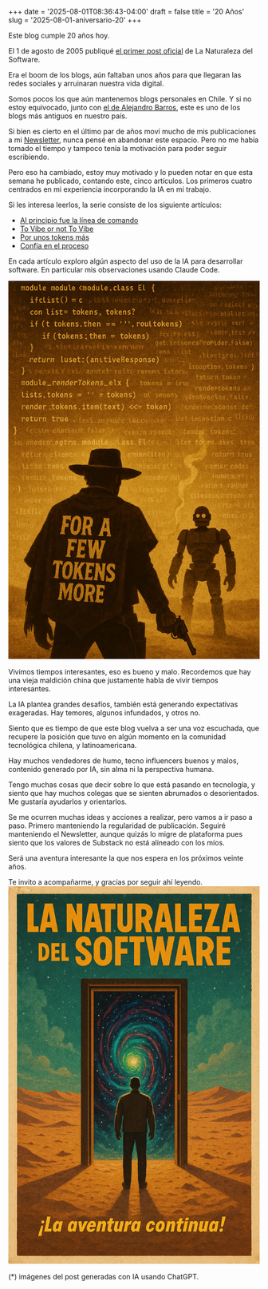 +++
date = '2025-08-01T08:36:43-04:00'
draft = false
title = '20 Años'
slug = '2025-08-01-aniversario-20'
+++

Este blog cumple 20 años hoy.

El 1 de agosto de 2005 publiqué [el primer post oficial](blog/lnds/2005/08/01/desarrollar-software-es-como-hacer-una-pelicula/) de La Naturaleza del Software.

Era el boom de los blogs, aún faltaban unos años para
que llegaran las redes sociales y arruinaran nuestra
vida digital.

Somos pocos los que aún mantenemos blogs personales en Chile.
Y si no estoy equivocado, junto con [el de Alejandro Barros](https://www.alejandrobarros.com/),
este es uno de los blogs más antiguos en nuestro país.

Si bien es cierto en el último par de años moví mucho
de mis publicaciones a mi [Newsletter](https://newsletter.lnds.net), nunca pensé en
abandonar este espacio. Pero no me había tomado el
tiempo y tampoco tenía la motivación para poder seguir
escribiendo.

Pero eso ha cambiado, estoy muy motivado y lo pueden notar en
que esta semana he publicado, contando este, cinco artículos.
Los primeros cuatro centrados en mi experiencia
incorporando la IA en mi trabajo.

Si les interesa leerlos, la serie consiste de los siguiente artículos:

- [Al principio fue la línea de comando](/blog/lnds/2025/07/27/al-principio-fue-la-l%C3%ADnea-de-comandos.../)
- [To Vibe or not To Vibe](/blog/lnds/2025/07/29/to-vibe-or-not-to-vibe-that-is-the-question/)
- [Por unos tokens más](/blog/lnds/2025/07/30/por-unos-pocos-tokens-m%C3%A1s/)
- [Confía en el proceso](/blog/lnds/2025/07/31/2025-07-31-confia-en-el-proceso/)

En cada artículo exploro algún aspecto del uso de la IA para desarrollar software.
En particular mis observaciones usando Claude Code.

![poster 1: por unos tokens más](poster1.png)

Vivimos tiempos interesantes, eso es bueno y malo. Recordemos que hay
una vieja maldición china que justamente habla de vivir tiempos interesantes.

La IA plantea grandes desafíos, también está generando expectativas exageradas.
Hay temores, algunos infundados, y otros no.

Siento que es tiempo de que este blog vuelva a ser una voz escuchada,
que recupere la posición que tuvo en algún momento en la comunidad
tecnológica chilena, y latinoamericana.

Hay muchos vendedores de humo, tecno influencers buenos y malos,
contenido generado por IA, sin alma ni la perspectiva humana.

Tengo muchas cosas que decir sobre lo que está pasando en
tecnología, y siento que hay muchos colegas que se sienten abrumados
o desorientados. Me gustaría ayudarlos y orientarlos.

Se me ocurren muchas ideas y acciones a realizar, pero vamos a ir
paso a paso. Primero manteniendo la regularidad de publicación.
Seguiré manteniendo el Newsletter, aunque quizás lo migre de plataforma
pues siento que los valores de Substack no está alineado con los míos.

Será una aventura interesante la que nos espera en los próximos veinte años.

Te invito a acompañarme, y gracias por seguir ahí leyendo.
![poster 2: la aventura continúa](poster2.png)

(*) imágenes del post generadas con IA usando ChatGPT.
